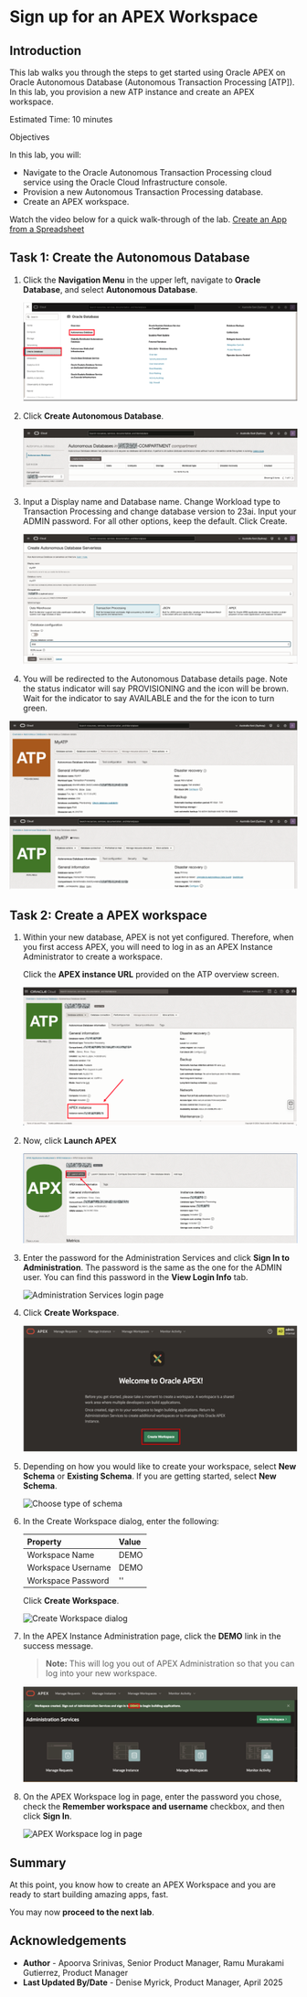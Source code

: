 # Sign up for an APEX Workspace

## Introduction

This lab walks you through the steps to get started using Oracle APEX on Oracle Autonomous Database (Autonomous Transaction Processing [ATP]). In this lab, you provision a new ATP instance and create an APEX workspace.

Estimated Time: 10 minutes

Objectives

In this lab, you will:

- Navigate to the Oracle Autonomous Transaction Processing cloud service using the Oracle Cloud Infrastructure console.
- Provision a new Autonomous Transaction Processing database.
- Create an APEX workspace.

Watch the video below for a quick walk-through of the lab.
[Create an App from a Spreadsheet](videohub:1_rcmsmco3)

## Task 1: Create the Autonomous Database

1. Click the **Navigation Menu** in the upper left, navigate to **Oracle Database**, and select **Autonomous Database**.

    ![Navigating to Autonomous Database.](images/navigation-menu-v3.png " ")

2. Click **Create Autonomous Database**.

    ![Create ADB](images/create-db.png " ")

3. Input a Display name and Database name. Change Workload type to Transaction Processing and change database version to 23ai. Input your ADMIN password. For all other options, keep the default. Click Create.

    ![Create ADB form](images/create-db1.png " ")

4. You will be redirected to the Autonomous Database details page. Note the status indicator will say PROVISIONING and the icon will be brown. Wait for the indicator to say AVAILABLE and the for the icon to turn green.

  ![Provisioning status](images/db-creation-status.png " ")
  ![Available status](images/db-creation-status-green.png " ")

## Task 2: Create a APEX workspace

1. Within your new database, APEX is not yet configured. Therefore, when you first access APEX, you will need to log in as an APEX Instance Administrator to create a workspace.

    Click the **APEX instance URL** provided on the ATP overview screen.

    ![Open APEX instance](images/apex-instance-v2.png " ")

2. Now, click **Launch APEX**

    ![Launch APEX instance](images/launch-apex-inst-v2.png " ")

3. Enter the password for the Administration Services and click **Sign In to Administration**.
    The password is the same as the one for the ADMIN user. You can find this password in the **View Login Info** tab.

    ![Administration Services login page](images/log-in-as-admin.png " ")

4. Click **Create Workspace**.

    ![Create workspace page](images/welcome-create-workspace.png " ")

5. Depending on how you would like to create your workspace, select **New Schema** or **Existing Schema**. If you are getting started, select **New Schema**.

    ![Choose type of schema](images/choose-schema.png " ")

6. In the Create Workspace dialog, enter the following:

    | Property | Value |
    | --- | --- |
    | Workspace Name | DEMO |
    | Workspace Username | DEMO |
    | Workspace Password | '<password>' |

    Click **Create Workspace**.

    ![Create Workspace dialog](images/create-workspace.png " ")

7. In the APEX Instance Administration page, click the **DEMO** link in the success message.
    >**Note:** This will log you out of APEX Administration so that you can log into your new workspace.

    ![APEX Instance Administration page](images/log-out-from-admin.png " ")

8. On the APEX Workspace log in page, enter the password you chose, check the **Remember workspace and username** checkbox, and then click **Sign In**.

    ![APEX Workspace log in page](images/log-in-to-workspace.png " ")

## Summary

  At this point, you know how to create an APEX Workspace and you are ready to start building amazing apps, fast.

  You may now **proceed to the next lab**.

## Acknowledgements

- **Author** - Apoorva Srinivas, Senior Product Manager, Ramu Murakami Gutierrez, Product Manager
- **Last Updated By/Date** - Denise Myrick, Product Manager, April 2025
